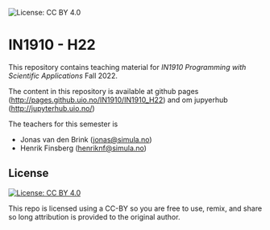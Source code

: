 ![License: CC BY 4.0](https://img.shields.io/badge/License-CC%20BY%204.0-lightgrey.svg)

# IN1910 - H22
This repository contains teaching material for *IN1910 Programming with Scientific Applications* Fall 2022.

The content in this repository is available at github pages (<http://pages.github.uio.no/IN1910/IN1910_H22>) and om jupyerhub (<http://jupyterhub.uio.no/>)

The teachers for this semester is
- Jonas van den Brink (jonas@simula.no)
- Henrik Finsberg (henriknf@simula.no)


## License

[![License: CC BY 4.0](https://licensebuttons.net/l/by/4.0/80x15.png)](https://creativecommons.org/licenses/by/4.0/)


This repo is licensed using a CC-BY so you are free to use, remix, and share so long attribution is provided to the original author.
